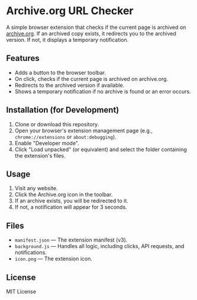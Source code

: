 # Archive.org URL Checker

A simple browser extension that checks if the current page is archived on [archive.org](https://archive.org/).
If an archived copy exists, it redirects you to the archived version. If not, it displays a temporary notification.

## Features

- Adds a button to the browser toolbar.
- On click, checks if the current page is archived on archive.org.
- Redirects to the archived version if available.
- Shows a temporary notification if no archive is found or an error occurs.

## Installation (for Development)

1. Clone or download this repository.
2. Open your browser's extension management page (e.g., `chrome://extensions` or `about:debugging`).
3. Enable "Developer mode".
4. Click "Load unpacked" (or equivalent) and select the folder containing the extension's files.

## Usage

1. Visit any website.
2. Click the Archive.org icon in the toolbar.
3. If an archive exists, you will be redirected to it.
4. If not, a notification will appear for 3 seconds.

## Files

- `manifest.json` — The extension manifest (v3).
- `background.js` — Handles all logic, including clicks, API requests, and notifications.
- `icon.png` — The extension icon.

## License

MIT License